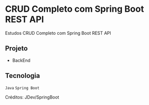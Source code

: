 # CRUD Completo com Spring Boot REST API

Estudos CRUD Completo com Spring Boot REST API


## Projeto

- BackEnd


## Tecnologia

`Java` `Spring Boot` 

  






Créditos: JDev/SpringBoot

